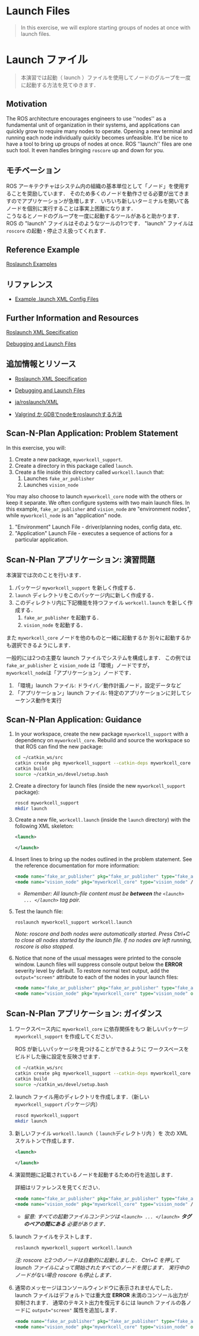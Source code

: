 # Launch Files
>In this exercise, we will explore starting groups of nodes at once with launch files.

# Launch ファイル

> 本演習では起動（ launch ）ファイルを使用してノードのグループを一度に起動する方法を見てゆきます．

## Motivation
The ROS architecture encourages engineers to use ''nodes'' as a fundamental unit of organization in their systems, and applications can quickly grow to require many nodes to operate. Opening a new terminal and running each node individually quickly becomes unfeasible. It'd be nice to have a tool to bring up groups of nodes at once. ROS ''launch'' files are one such tool. It even handles bringing ```roscore``` up and down for you.

## モチベーション

ROS アーキテクチャはシステム内の組織の基本単位として「ノード」を使用することを奨励しています．
そのため多くのノードを動作させる必要が出てきますのでアプリケーションが急増します．
いちいち新しいターミナルを開いて各ノードを個別に実行することは事実上困難になります．<br>
こうなるとノードのグループを一度に起動するツールがあると助かります．
ROS の "launch" ファイルはそのようなツールの1つです．
"launch" ファイルは `roscore` の起動・停止さえ扱ってくれます．


## Reference Example

[Roslaunch Examples](http://wiki.ros.org/roslaunch/XML#Example_.launch_XML_Config_Files)


## リファレンス

* [Example .launch XML Config Files](http://wiki.ros.org/roslaunch/XML#Example_.launch_XML_Config_Files)


## Further Information and Resources

[Roslaunch XML Specification](http://wiki.ros.org/roslaunch/XML)

[Debugging and Launch Files](http://wiki.ros.org/roslaunch/Tutorials/Roslaunch%20Nodes%20in%20Valgrind%20or%20GDB)


## 追加情報とリソース

* [Roslaunch XML Specification](http://wiki.ros.org/roslaunch/XML)
* [Debugging and Launch Files](http://wiki.ros.org/roslaunch/Tutorials/Roslaunch%20Nodes%20in%20Valgrind%20or%20GDB)


* [ja/roslaunch/XML](http://wiki.ros.org/ja/roslaunch/XML)
* [Valgrind か GDBでnodeをroslaunchする方法](http://wiki.ros.org/ja/roslaunch/Tutorials/Roslaunch%20Nodes%20in%20Valgrind%20or%20GDB)

## Scan-N-Plan Application: Problem Statement
In this exercise, you will:
1. Create a new package, `myworkcell_support`.
1. Create a directory in this package called `launch`.
1. Create a file inside this directory called `workcell.launch` that:
   1. Launches `fake_ar_publisher`
   1. Launches `vision_node`

You may also choose to launch `myworkcell_core` node with the others or keep it separate.  We often configure systems with two main launch files.  In this example, `fake_ar_publisher` and `vision_node` are "environment nodes", while `myworkcell_node` is an "application" node.

1. "Environment" Launch File - driver/planning nodes, config data, etc.
1. "Application" Launch File - executes a sequence of actions for a particular application.


## Scan-N-Plan アプリケーション: 演習問題

本演習では次のことを行います．

1. パッケージ `myworkcell_support` を新しく作成する．
1. `launch` ディレクトリをこのパッケージ内に新しく作成する．
1. このディレクトリ内に下記機能を持つファイル `workcell.launch` を新しく作成する．
   1. `fake_ar_publisher` を起動する．
   1. `vision_node` を起動する．

また `myworkcell_core` ノードを他のものと一緒に起動するか
別々に起動するかも選択できるようにします．

一般的には2つの主要な launch ファイルでシステムを構成します．
この例では `fake_ar_publisher` と `vision_node` は「環境」ノードですが，
`myworkcell_node`は「アプリケーション」ノードです．

1. 「環境」launch ファイル: ドライバ／動作計画ノード，設定データなど
1. 「アプリケーション」launch ファイル: 特定のアプリケーションに対してシーケンス動作を実行


## Scan-N-Plan Application: Guidance

1. In your workspace, create the new package `myworkcell_support` with a dependency on `myworkcell_core`.  Rebuild and source the workspace so that ROS can find the new package:

   ``` bash
   cd ~/catkin_ws/src
   catkin create pkg myworkcell_support --catkin-deps myworkcell_core
   catkin build
   source ~/catkin_ws/devel/setup.bash
   ```

2. Create a directory for launch files (inside the new `myworkcell_support` package):

   ``` bash
   roscd myworkcell_support
   mkdir launch
   ```

3. Create a new file, `workcell.launch` (inside the `launch` directory) with the following XML skeleton:

   ``` xml
   <launch>

   </launch>
   ```

4. Insert lines to bring up the nodes outlined in the problem statement. See the reference documentation for more information:

   ``` xml
   <node name="fake_ar_publisher" pkg="fake_ar_publisher" type="fake_ar_publisher_node" />
   <node name="vision_node" pkg="myworkcell_core" type="vision_node" />
   ```
   * _Remember: All launch-file content must be **between** the `<launch> ... </launch>` tag pair._

5. Test the launch file:

   ``` bash
   roslaunch myworkcell_support workcell.launch
   ```

   _Note: roscore and both nodes were automatically started.  Press _Ctrl+C_ to close all nodes started by the launch file. If no nodes are left running, roscore is also stopped._

6. Notice that none of the usual messages were printed to the console window.  Launch files will suppress console output below the **ERROR** severity level by default. To restore normal text output, add the `output="screen"` attribute to each of the nodes in your launch files:

   ``` xml
   <node name="fake_ar_publisher" pkg="fake_ar_publisher" type="fake_ar_publisher_node" output="screen"/>
   <node name="vision_node" pkg="myworkcell_core" type="vision_node" output="screen" />

   ```


## Scan-N-Plan アプリケーション: ガイダンス

1. ワークスペース内に `myworkcell_core` に依存関係をもつ
   新しいパッケージ `myworkcell_support` を作成してください．

   ROS が新しいパッケージを見つけることができるように
   ワークスペースをビルドした後に設定を反映させます．

   ``` bash
   cd ~/catkin_ws/src
   catkin create pkg myworkcell_support --catkin-deps myworkcell_core
   catkin build
   source ~/catkin_ws/devel/setup.bash
   ```

1. launch ファイル用のディレクトリを作成します．（新しい `myworkcell_support` パッケージ内）

   ``` bash
   roscd myworkcell_support
   mkdir launch
   ```

3. 新しいファイル `workcell.launch`（ `launch`ディレクトリ内 ）を
   次の XML スケルトンで作成します．

   ``` xml
   <launch>

   </launch>
   ```

4. 演習問題に記載されているノードを起動するための行を追加します．

   詳細はリファレンスを見てください．

   ``` xml
   <node name="fake_ar_publisher" pkg="fake_ar_publisher" type="fake_ar_publisher_node" />
   <node name="vision_node" pkg="myworkcell_core" type="vision_node" />
   ```
   * _留意: すべての起動ファイルコンテンツは
      `<launch> ... </launch>` **タグのペアの間にある** 必要があります．_

5. launch ファイルをテストします．

   ``` bash
   roslaunch myworkcell_support workcell.launch
   ```

   _注: roscore と2つのノードは自動的に起動しました．
    Ctrl+C を押して launch ファイルによって開始されたすべてのノードを閉じます．
    実行中のノードがない場合 roscore も停止します．_

6. 通常のメッセージはコンソールウィンドウに表示されませんでした．
   launch ファイルはデフォルトでは重大度 **ERROR** 未満のコンソール出力が抑制されます．
   通常のテキスト出力を復元するには launch ファイルの各ノードに `output="screen"` 属性を追加します．

   ``` xml
   <node name="fake_ar_publisher" pkg="fake_ar_publisher" type="fake_ar_publisher_node" output="screen"/>
   <node name="vision_node" pkg="myworkcell_core" type="vision_node" output="screen" />
   ```
